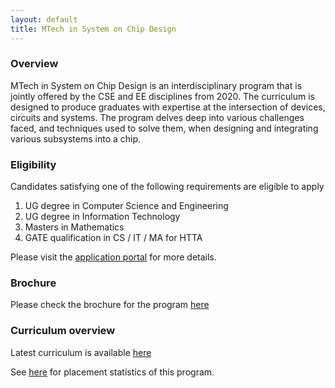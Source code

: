 ```yaml
---
layout: default
title: MTech in System on Chip Design 
---
```

### Overview
MTech in System on Chip Design is an interdisciplinary program that is jointly
offered by the CSE and EE disciplines from 2020. The curriculum is designed to
produce graduates with expertise at the intersection of devices, circuits and
systems. The program delves deep into various challenges faced, and techniques
used to solve them, when designing and integrating various subsystems into a
chip.


### Eligibility
Candidates satisfying one of the following requirements are eligible to apply
1. UG degree in Computer Science and Engineering
2. UG degree in Information Technology
3. Masters in Mathematics
4. GATE qualification in CS / IT / MA for HTTA

Please visit the [application portal](https://pgadmit.iitpkd.ac.in/) for more details.

### Brochure
Please check the brochure for the program [here](/assets/pdf/socd-brochure.pdf)

### Curriculum overview
Latest curriculum is available [here](/msocd-curriculum/)

See [here](/placement-msocd/) for placement statistics of this program.
